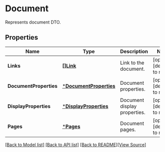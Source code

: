 # Document
Represents document DTO.

## Properties
Name | Type | Description | Notes
------------ | ------------- | ------------- | -------------
**Links** | [**[]Link**](Link.md) | Link to the document. | [optional] [default to null]
**DocumentProperties** | [***DocumentProperties**](DocumentProperties.md) | Document properties. | [optional] [default to null]
**DisplayProperties** | [***DisplayProperties**](DisplayProperties.md) | Document display properties. | [optional] [default to null]
**Pages** | [***Pages**](Pages.md) | Document pages. | [optional] [default to null]

[[Back to Model list]](../README.md#documentation-for-models) [[Back to API list]](../README.md#documentation-for-api-endpoints) [[Back to README]](../README.md)[[View Source]](../document.go)


